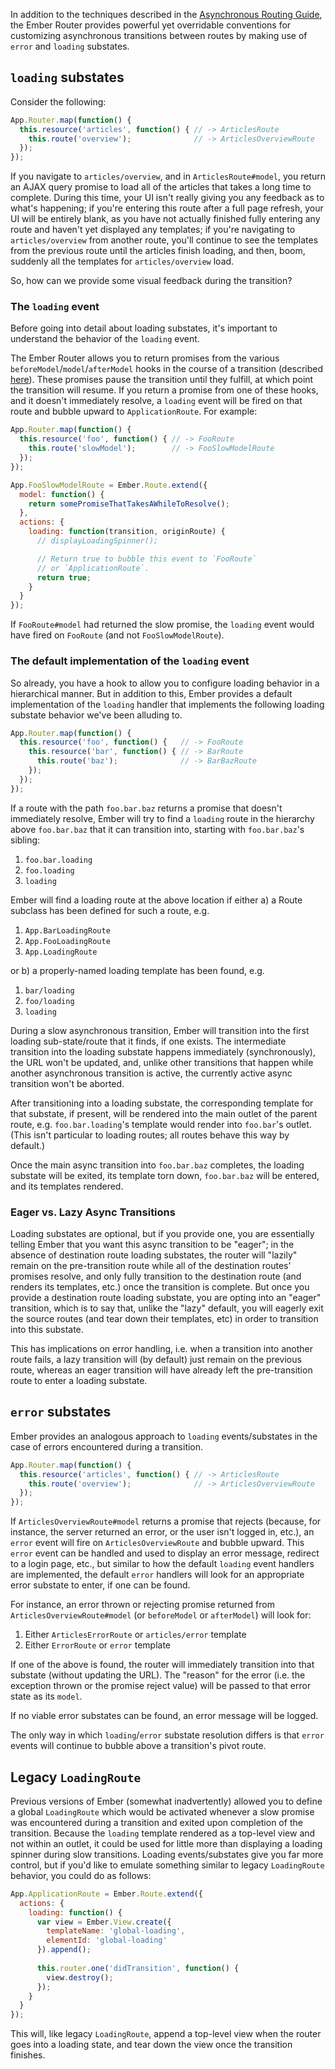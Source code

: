 In addition to the techniques described in the
[Asynchronous Routing Guide](http://emberjs.com/guides/routing/asynchronous-routing/),
the Ember Router provides powerful yet overridable
conventions for customizing asynchronous transitions
between routes by making use of `error` and `loading`
substates.

## `loading` substates

Consider the following:

```js
App.Router.map(function() {
  this.resource('articles', function() { // -> ArticlesRoute
    this.route('overview');              // -> ArticlesOverviewRoute
  });
});
```

If you navigate to `articles/overview`, and in `ArticlesRoute#model`, 
you return an AJAX query promise to load all of
the articles that takes a long time to complete.
During this time, your UI isn't really giving you any feedback as to
what's happening; if you're entering this route after a full page
refresh, your UI will be entirely blank, as you have not actually
finished fully entering any route and haven't yet displayed any
templates; if you're navigating to `articles/overview` from another
route, you'll continue to see the templates from the previous route
until the articles finish loading, and then, boom, suddenly all the
templates for `articles/overview` load. 

So, how can we provide some visual feedback during the transition?

### The `loading` event

Before going into detail about loading substates, it's important
to understand the behavior of the `loading` event.

The Ember Router allows you to return promises from the various
`beforeModel`/`model`/`afterModel` hooks in the course of a transition
(described [here](http://emberjs.com/guides/routing/asynchronous-routing/)).
These promises pause the transition until they fulfill, at which point
the transition will resume. If you return a promise from
one of these hooks, and it doesn't immediately resolve, a `loading`
event will be fired on that route and bubble upward to
`ApplicationRoute`. For example:

```js
App.Router.map(function() {
  this.resource('foo', function() { // -> FooRoute
    this.route('slowModel');        // -> FooSlowModelRoute
  });
});

App.FooSlowModelRoute = Ember.Route.extend({
  model: function() {
    return somePromiseThatTakesAWhileToResolve();
  },
  actions: {
    loading: function(transition, originRoute) {
      // displayLoadingSpinner();

      // Return true to bubble this event to `FooRoute`
      // or `ApplicationRoute`.
      return true;
    }
  }
});
```

If `FooRoute#model` had returned the slow promise, the `loading`
event would have fired on `FooRoute` (and not `FooSlowModelRoute`).

### The default implementation of the `loading` event

So already, you have a hook to allow you to configure loading
behavior in a hierarchical manner. But in addition to this, Ember
provides a default implementation of the `loading` handler that implements
the following loading substate behavior we've been alluding to.

```js
App.Router.map(function() {
  this.resource('foo', function() {   // -> FooRoute
    this.resource('bar', function() { // -> BarRoute
      this.route('baz');              // -> BarBazRoute
    });
  });
});
```

If a route with the path `foo.bar.baz` returns a promise that doesn't immediately
resolve, Ember will try to find a `loading` route in the hierarchy 
above `foo.bar.baz` that it can transition into, starting with
`foo.bar.baz`'s sibling:

1. `foo.bar.loading`
2. `foo.loading`
3. `loading`

Ember will find a loading route at the above location if either a) a 
Route subclass has been defined for such a route, e.g.

1. `App.BarLoadingRoute`
2. `App.FooLoadingRoute`
3. `App.LoadingRoute`

or b) a properly-named loading template has been found, e.g.

1. `bar/loading`
2. `foo/loading`
3. `loading`

During a slow asynchronous transition, Ember will transition into the
first loading sub-state/route that it finds, if one exists. The
intermediate transition into the loading substate happens immediately 
(synchronously), the URL won't be updated, and, unlike other transitions
that happen while another asynchronous transition is active, the
currently active async transition won't be aborted.

After transitioning into a loading substate, the corresponding template
for that substate, if present, will be rendered into the main outlet of
the parent route, e.g. `foo.bar.loading`'s template would render into 
`foo.bar`'s outlet. (This isn't particular to loading routes; all
routes behave this way by default.)

Once the main async transition into `foo.bar.baz` completes, the loading
substate will be exited, its template torn down, `foo.bar.baz` will be
entered, and its templates rendered.

### Eager vs. Lazy Async Transitions

Loading substates are optional, but if you provide one,
you are essentially telling Ember that you
want this async transition to be "eager"; in the absence of destination
route loading substates, the router will "lazily" remain on the pre-transition route
while all of the destination routes' promises resolve, and only fully
transition to the destination route (and renders its templates, etc.)
once the transition is complete. But once you provide a destination
route loading substate, you are opting into an "eager" transition, which
is to say that, unlike the "lazy" default, you will eagerly exit the
source routes (and tear down their templates, etc) in order to
transition into this substate. 

This has implications on error handling, i.e. when a transition into
another route fails, a lazy transition will (by default) just remain on the
previous route, whereas an eager transition will have already left the
pre-transition route to enter a loading substate.

## `error` substates

Ember provides an analogous approach to `loading` events/substates in
the case of errors encountered during a transition.

```js
App.Router.map(function() {
  this.resource('articles', function() { // -> ArticlesRoute
    this.route('overview');              // -> ArticlesOverviewRoute
  });
});
```

If `ArticlesOverviewRoute#model` returns a promise that rejects (because, for
instance, the server returned an error, or the user isn't logged in,
etc.), an `error` event will fire on `ArticlesOverviewRoute` and bubble upward.
This `error` event can be handled and used to display an error message,
redirect to a login page, etc., but similar to how the default `loading`
event handlers are implemented, the default `error` handlers
will look for an appropriate error substate to
enter, if one can be found.

For instance, an error thrown or rejecting promise returned from
`ArticlesOverviewRoute#model` (or `beforeModel` or `afterModel`) 
will look for:

1. Either `ArticlesErrorRoute` or `articles/error` template
2. Either `ErrorRoute` or `error` template

If one of the above is found, the router will immediately transition into
that substate (without updating the URL). The "reason" for the error 
(i.e. the exception thrown or the promise reject value) will be passed
to that error state as its `model`.

If no viable error substates can be found, an error message will be
logged.

The only way in which `loading`/`error` substate resolution differs is
that `error` events will continue to bubble above a transition's pivot
route.

## Legacy `LoadingRoute`

Previous versions of Ember (somewhat inadvertently) allowed you to define a global `LoadingRoute`
which would be activated whenever a slow promise was encountered during
a transition and exited upon completion of the transition. Because the
`loading` template rendered as a top-level view and not within an
outlet, it could be used for little more than displaying a loading
spinner during slow transitions. Loading events/substates give you far
more control, but if you'd like to emulate something similar to legacy
`LoadingRoute` behavior, you could do as follows:

```js
App.ApplicationRoute = Ember.Route.extend({
  actions: {
    loading: function() {
      var view = Ember.View.create({
        templateName: 'global-loading',
        elementId: 'global-loading'
      }).append();
      
      this.router.one('didTransition', function() {
        view.destroy();
      });
    }
  }
});
```

This will, like legacy `LoadingRoute`, append a top-level view when the
router goes into a loading state, and tear down the view once the
transition finishes.
